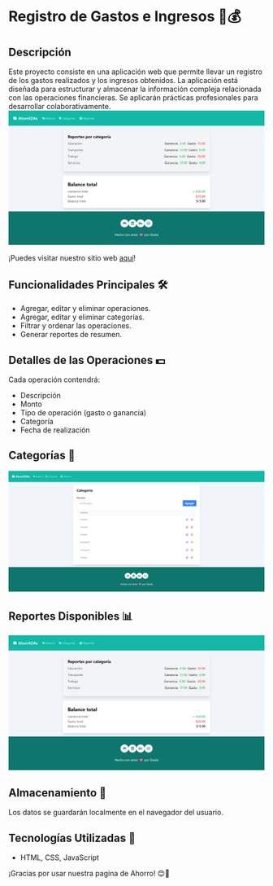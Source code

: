 # Registro de Gastos e Ingresos 💼💰

## Descripción
Este proyecto consiste en una aplicación web que permite llevar un registro de los gastos realizados y los ingresos obtenidos. La aplicación está diseñada para estructurar y almacenar la información compleja relacionada con las operaciones financieras. Se aplicarán prácticas profesionales para desarrollar colaborativamente.
![Imagen de Ejemplo](screencapture-aguerogisela-github-io-proyecto-ahorro-2024-04-15-22_08_38.png
)

¡Puedes visitar nuestro sitio web [aquí](https://ahorrandoada.netlify.app/)!
## Funcionalidades Principales 🛠️
- Agregar, editar y eliminar operaciones.
- Agregar, editar y eliminar categorías.
- Filtrar y ordenar las operaciones.
- Generar reportes de resumen.

## Detalles de las Operaciones 💵
Cada operación contendrá:
- Descripción
- Monto
- Tipo de operación (gasto o ganancia)
- Categoría
- Fecha de realización

## Categorías 👥
![Imagen de Ejemplo](/screencapture-127-0-0-1-5500-index-html-2024-04-15-22_15_36.png)

## Reportes Disponibles 📊
![Imagen de Ejemplo](https://github.com/aguerogisela/proyecto-ahorro/blob/main/screencapture-aguerogisela-github-io-proyecto-ahorro-2024-04-15-22_08_38.png)

## Almacenamiento 💾
Los datos se guardarán localmente en el navegador del usuario.


## Tecnologías Utilizadas 🚀
- HTML, CSS, JavaScript

¡Gracias por usar nuestra pagina de Ahorro! 😊🙏

